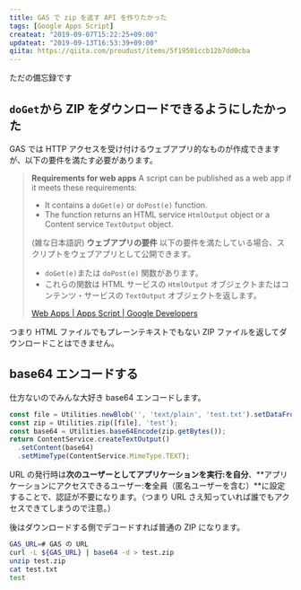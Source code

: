 ```yaml
---
title: GAS で zip を返す API を作りたかった
tags: [Google Apps Script]
createat: "2019-09-07T15:22:25+09:00"
updateat: "2019-09-13T16:53:39+09:00"
qiita: https://qiita.com/proudust/items/5f19501ccb12b7dd0cba
---
```


ただの備忘録です

## `doGet`から ZIP をダウンロードできるようにしたかった

GAS では HTTP アクセスを受け付けるウェブアプリ的なものが作成できますが、以下の要件を満たす必要があります。

> **Requirements for web apps**
> A script can be published as a web app if it meets these requirements:
>
> - It contains a `doGet(e)` or `doPost(e)` function.
> - The function returns an HTML service `HtmlOutput` object or a Content service `TextOutput` object.
>
> (雑な日本語訳)
> **ウェブアプリの要件**
> 以下の要件を満たしている場合、スクリプトをウェブアプリとして公開できます。
>
> - `doGet(e)`または `doPost(e)` 関数があります。
> - これらの関数は HTML サービスの `HtmlOutput` オブジェクトまたはコンテンツ・サービスの `TextOutput` オブジェクトを返します。
>
> [Web Apps | Apps Script | Google Developers](https://developers.google.com/apps-script/guides/web#requirements_for_web_apps)

つまり HTML ファイルでもプレーンテキストでもない ZIP ファイルを返してダウンロードことはできません。

## base64 エンコードする

仕方ないのでみんな大好き base64 エンコードします。

``` ts
const file = Utilities.newBlob('', 'text/plain', 'test.txt').setDataFromString('test', 'utf-8');
const zip = Utilities.zip([file], 'test');
const base64 = Utilities.base64Encode(zip.getBytes());
return ContentService.createTextOutput()
  .setContent(base64)
  .setMimeType(ContentService.MimeType.TEXT);
```

URL の発行時は**次のユーザーとしてアプリケーションを実行:**を**自分**、**アプリケーションにアクセスできるユーザー:**を**全員（匿名ユーザーを含む）**に設定することで、認証が不要になります。（つまり URL さえ知っていれば誰でもアクセスできてしまうので注意。）

後はダウンロードする側でデコードすれば普通の ZIP になります。

``` bash
GAS_URL=# GAS の URL
curl -L ${GAS_URL} | base64 -d > test.zip
unzip test.zip
cat test.txt
test
```
